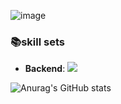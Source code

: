 ![image](https://user-images.githubusercontent.com/55697125/194914595-1be449cc-5157-4725-b3d7-e76c9cba5282.png)

### 📚skill sets
- **Backend**: <img src="https://img.shields.io/badge/Spring Boot-6DB33F?style=for-the-badge&logo=Spring Boot
&logoColor=white">





![Anurag's GitHub stats](https://github-readme-stats.vercel.app/api?username=jihun-24k&show_icons=true&theme=vue) 
